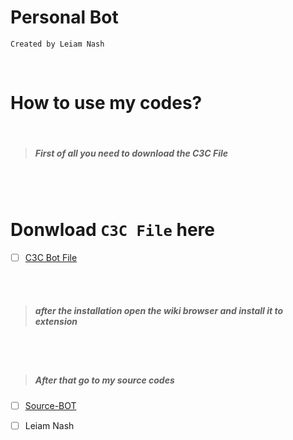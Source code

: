 # Personal Bot
<p>


`Created by Leiam Nash`

</p>

‎‎‎‎‎‎‎‎‎‎‎‎‎‎‎‎‎‎‎‎‎‎‎‎<br>

# How to use my codes?
<br>

> ##### First of all you need to download the C3C File
<br> <br>

# Donwload `C3C File` here 
- [ ] [C3C Bot File](https://www.mediafire.com/file/d2h6nxry33wuth3/c3c-fbstate-1.3.zip/file)

<br> <br> 

> ##### after the installation open the wiki browser and install it to extension

<br> <br> 

> ##### After that go to my source codes
- [ ] [Source-BOT](https://replit.com/@leiamnash/Leiam-Nash?v=1)

- [ ] Leiam Nash

